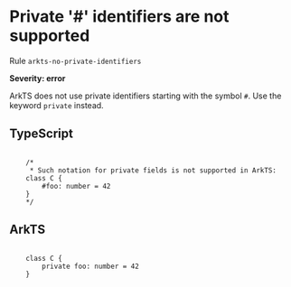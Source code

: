 #  Private '#' identifiers are not supported

Rule ``arkts-no-private-identifiers``

**Severity: error**

ArkTS does not use private identifiers starting with the symbol ``#``. Use
the keyword  ``private`` instead.


## TypeScript


```

    /*
     * Such notation for private fields is not supported in ArkTS:
    class C {
        #foo: number = 42
    }
    */

```

## ArkTS


```

    class C {
        private foo: number = 42
    }

```


